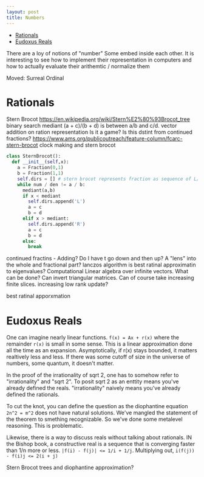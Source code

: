 ```yaml
---
layout: post
title: Numbers
---
```


- [Rationals](#rationals)
- [Eudoxus Reals](#eudoxus-reals)

There are a loy of notions of "number"
Some embed inside each other.
It is interesting to see how to implement their representation in computers and how to actually evaluate their arithemtic / normalize them

Moved:
Surreal
Ordinal

# Rationals

Stern Brocot <https://en.wikipedia.org/wiki/Stern%E2%80%93Brocot_tree>
binary search
mediant (a + c)/(b + d) is between a/b and c/d. vector addition on ration representation
Is it a game? Is this dstint from continued fractions?
<https://www.ams.org/publicoutreach/feature-column/fcarc-stern-brocot> clock making and stern brocot

```python
class SternBrocot():
  def __init__(self,x):
    a = Fraction(0,1)
    b = Fraction(1,1)
    self.dirs = [] # stern brocot represents fraction as sequence of L/R
    while num / den != a / b:
      mediant(a,b)
      if x < mediant
        self.dirs.append('L')
        a = c
        b = d
      elif x > mediant:
        self.dirs.append('R')
        a = c
        b = d
      else:
        break

```

continued fractins - Adding? Do I have t go down and then up? A "lens" into the whole and fractional part?
lanczos algorithm is best ratinal approximatin to eigenvalues? Computational Linear algebra over infinite vectors. What can be done? Can invert triangular matrices. Can of course take increasing finite slices. increasing low rank update?

best ratinal apporxmation

# Eudoxus Reals

One can imagine nearly linear functions. `f(x) = Ax + r(x)` where the remainder `r(x)` is small in some sense. This is a linear approximation done all the time as an expansion. Asymptotically, if r(x) stays bounded, it matters realtively less and less. If there was some cutoff of size in the universe of numbers, some quantum, it doesn't matter.

In the proof of the irrationality of sqrt 2, one has to somehow refer to "irrationality" and "sqrt 2". To posit sqrt 2 as an enttity means you've already defined the reals. "irrationality" naively means you've already defined the rationals.

To cut the knot, you can define the question as the diophantine equation `2n^2 = m^2` does not have natural solutions. We've mangled the statement of the theorem to smething recognizable. So we've done some metalevel reasoning. This is problematic.

Likewise, there is a way to discuss reals without talking about rationals. IN the Bishop book, a constructive real is a sequence that is converging faster than 1/n more or less. `|f(i) - f(j)| <= 1/i + 1/j`. Multiplying out, `i(f(j)) - f(i)j <= 2(i + j)`

Stern Brocot trees and diophantine approximation?
